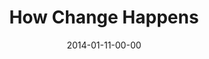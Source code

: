 ---
layout: message
category: message
series: "Power To Change"
title: "How Change Happens"
date: 2014-01-11-00-00
message_id: 841
audio: "http://s3.amazonaws.com/crossroads-media/messages/audio/powertochange_02.mp3"
audio-duration: "42:45"
program: "http://s3.amazonaws.com/crossroads-media/documents/01_11-12_14Program_LO.pdf"
description: "Brian Tome talks about how change happens."
video: "http://s3.amazonaws.com/crossroads-media/messages/video/powertochange_02.mp4"
video-duration: "42:45"
video-image: "http://s3.amazonaws.com/crossroads-media/images/powertochange_02_still.jpg"
tag: 
 - crossroads
 - crossroads-church
 - cincinnati
 - brian-tome
 - change
 - program
explicit: false
---